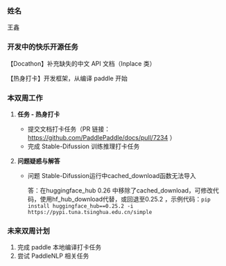 ### 姓名

王鑫

### 开发中的快乐开源任务

【Docathon】补充缺失的中文 API 文档（Inplace 类）

【热身打卡】开发框架，从编译 paddle 开始


### 本双周工作

1. **任务 - 热身打卡**

   - 提交文档打卡任务（PR 链接：https://github.com/PaddlePaddle/docs/pull/7234 ）
   - 完成 Stable-Difussion 训练推理打卡任务

2. **问题疑惑与解答**

   - 问题 Stable-Difussion运行中cached_download函数无法导入

     答：在huggingface_hub 0.26 中移除了cached_download，可修改代码，使用hf_hub_download代替，或回退至0.25.2 ，示例代码：`pip install huggingface_hub==0.25.2 -i https://pypi.tuna.tsinghua.edu.cn/simple`

### 未来双周计划

1. 完成 paddle 本地编译打卡任务
2. 尝试 PaddleNLP 相关任务
